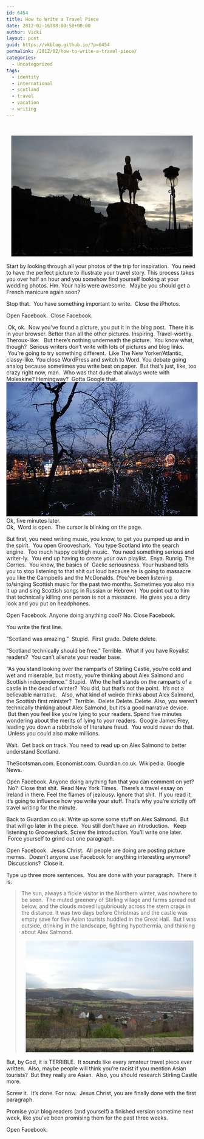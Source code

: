 ```yaml
---
id: 6454
title: How to Write a Travel Piece
date: 2012-02-16T08:00:58+00:00
author: Vicki
layout: post
guid: https://vkblog.github.io/?p=6454
permalink: /2012/02/how-to-write-a-travel-piece/
categories:
  - Uncategorized
tags:
  - identity
  - international
  - scotland
  - travel
  - vacation
  - writing
---
```

&nbsp;

<p style="text-align: center;">
  <a href="https://raw.githubusercontent.com/vkblog/vkblog.github.io/master/public/img/2012/02/DSC_0597.jpg"><img class="aligncenter  wp-image-6456" title="DSC_0597" src="https://raw.githubusercontent.com/vkblog/vkblog.github.io/master/public/img/2012/02/DSC_0597.jpg" alt="" width="478" height="318" /></a>
</p>

Start by looking through all your photos of the trip for inspiration.  You need to have the perfect picture to illustrate your travel story. This process takes you over half an hour and you somehow find yourself looking at your wedding photos. Hm. Your nails were awesome.  Maybe you should get a French manicure again soon?

Stop that.  You have something important to write.  Close the iPhotos.

Open Facebook.  Close Facebook.

<div>
   Ok, ok.  Now you&#8217;ve found a picture, you put it in the blog post.  There it is in your browser. Better than all the other pictures. Inspiring. Travel-worthy. Theroux-like.   But there&#8217;s nothing underneath the picture.  You know what, though?  Serious writers don&#8217;t write with lots of pictures and blog links.  You&#8217;re going to try something different.  Like The New Yorker/Atlantic, classy-like. You close WordPress and switch to Word. You debate going analog because sometimes you write best on paper.  But that&#8217;s just, like, too crazy right now, man.  Who was that dude that always wrote with Moleskine? Hemingway?  Gotta Google that.
</div>

<div>
</div>

<div>
  <a href="https://raw.githubusercontent.com/vkblog/vkblog.github.io/master/public/img/2012/02/DSC_0618.jpg"><img class="aligncenter  wp-image-6458" title="DSC_0618" src="https://raw.githubusercontent.com/vkblog/vkblog.github.io/master/public/img/2012/02/DSC_0618.jpg" alt="" width="530" height="353" /></a>
</div>

<div>
</div>

<div>
  Ok, five minutes later.
</div>

<div>
</div>

<div>
  Ok,  Word is open.  The cursor is blinking on the page.
</div>

But first, you need writing music, you know, to get you pumped up and in the spirit.  You open Grooveshark.  You type Scotland into the search engine.  Too much happy ceildigh music.  You need something serious and writer-ly.  You end up having to create your own playlist.  Enya. Runrig. The Corries.  You know, the basics of  Gaelic seriousness. Your husband tells you to stop listening to that shit out loud because he is going to massacre you like the Campbells and the McDonalds. (You&#8217;ve been listening to/singing Scottish music for the past two months. Sometimes you also mix it up and sing Scottish songs in Russian or Hebrew.)  You point out to him that technically killing one person is not a massacre.  He gives you a dirty look and you put on headphones.

Open Facebook. Anyone doing anything cool? No. Close Facebook.

You write the first line.

&#8220;Scotland was amazing.&#8221;  Stupid.  First grade. Delete delete.

&#8220;Scotland technically should be free.&#8221; Terrible.  What if you have Royalist readers?  You can&#8217;t alienate your reader base.

&#8220;As you stand looking over the ramparts of Stirling Castle, you&#8217;re cold and wet and miserable, but mostly, you&#8217;re thinking about Alex Salmond and Scottish independence.&#8221; Stupid.  Who the hell stands on the ramparts of a castle in the dead of winter?  You did, but that&#8217;s not the point.  It&#8217;s not a believable narrative.   Also, what kind of weirdo thinks about Alex Salmond, the Scottish first minister?  Terrible.  Delete Delete. Delete. Also, you weren&#8217;t technically thinking about Alex Salmond, but it&#8217;s a good narrative device.  But then you feel like you&#8217;re lying to your readers. Spend five minutes wondering about the merits of lying to your readers.  Google James Frey, leading you down a rabbithole of literature fraud.  You would never do that.  Unless you could also make millions.

Wait.  Get back on track. You need to read up on Alex Salmond to better understand Scotland.

TheScotsman.com. Economist.com. Guardian.co.uk. Wikipedia. Google News.

Open Facebook. Anyone doing anything fun that you can comment on yet?  No?  Close that shit.  Read New York Times.  There&#8217;s a travel essay on Ireland in there. Feel the flames of jealousy. Ignore that shit.  If you read it, it&#8217;s going to influence how you write your stuff. That&#8217;s why you&#8217;re strictly off travel writing for the minute.

Back to Guardian.co.uk. Write up some some stuff on Alex Salmond.  But that will go later in the piece.  You still don&#8217;t have an introduction.   Keep listening to Grooveshark. Screw the introduction. You&#8217;ll write one later.  Force yourself to grind out one paragraph.

Open Facebook.  Jesus Christ.  All people are doing are posting picture memes.  Doesn&#8217;t anyone use Facebook for anything interesting anymore?  Discussions?  Close it.

Type up three more sentences.  You are done with your paragraph.  There it is.

> The sun, always a fickle visitor in the Northern winter, was nowhere to be seen.  The muted greenery of Stirling village and farms spread out below, and the clouds moved lugubriously across the stern crags in the distance. It was two days before Christmas and the castle was empty save for five Asian tourists huddled in the Great Hall.  But I was outside, drinking in the landscape, fighting hypothermia, and thinking about Alex Salmond.
> 
> <p style="text-align: center;">
>   <a href="https://raw.githubusercontent.com/vkblog/vkblog.github.io/master/public/img/2012/02/DSC_0683.jpg"><img class="aligncenter  wp-image-6459" title="DSC_0683" src="https://raw.githubusercontent.com/vkblog/vkblog.github.io/master/public/img/2012/02/DSC_0683.jpg" alt="" width="442" height="294" /></a>
> </p>

But, by God, it is TERRIBLE.  It sounds like every amateur travel piece ever written.  Also, maybe people will think you&#8217;re racist if you mention Asian tourists?  But they really are Asian.  Also, you should research Stirling Castle more.

Screw it.  It&#8217;s done. For now.  Jesus Christ, you are finally done with the first paragraph.

Promise your blog readers (and yourself) a finished version sometime next week, like you&#8217;ve been promising them for the past three weeks.

Open Facebook.